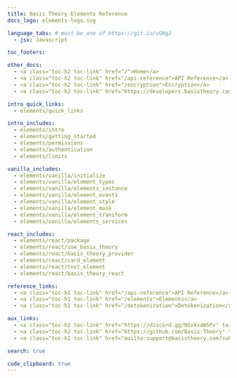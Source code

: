 ```yaml
---
title: Basis Theory Elements Reference
docs_logo: elements-logo.svg

language_tabs: # must be one of https://git.io/vQNgJ
  - jsx: Javascript

toc_footers:

other_docs:
  - <a class="toc-h2 toc-link" href="/">Home</a>
  - <a class="toc-h2 toc-link" href="/api-reference">API Reference</a>
  - <a class="toc-h2 toc-link" href="/encryption">Encryption</a>
  - <a class="toc-h2 toc-link" href="https://developers.basistheory.com">Guides</a>

intro_quick_links:
  - elements/quick_links

intro_includes:
  - elements/intro
  - elements/getting_started
  - elements/permissions
  - elements/authentication
  - elements/limits

vanilla_includes:
  - elements/vanilla/initialize
  - elements/vanilla/element_types
  - elements/vanilla/elements_instance
  - elements/vanilla/element_events
  - elements/vanilla/element_style
  - elements/vanilla/element_mask
  - elements/vanilla/element_transform
  - elements/vanilla/elements_services

react_includes:
  - elements/react/package
  - elements/react/use_basis_theory
  - elements/react/basis_theory_provider
  - elements/react/card_element
  - elements/react/text_element
  - elements/react/basis_theory_react

reference_links:
  - <a class="toc-h1 toc-link" href="/api-reference">API Reference</a>
  - <a class="toc-h1 toc-link" href="/elements">Elements</a>
  - <a class="toc-h1 toc-link" href="/detokenization">Detokenization</a>

aux_links:
  - <a class="toc-h2 toc-link" href="https://discord.gg/NSvXxaW5Fv" target="_blank">Join Discord</a>
  - <a class="toc-h2 toc-link" href="https://github.com/Basis-Theory" target="_blank">GitHub</a>
  - <a class="toc-h2 toc-link" href="mailto:support@basistheory.com?subject=Help!">Email Support</a>

search: true

code_clipboard: true
---
```

